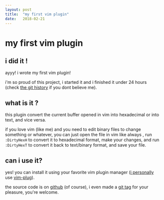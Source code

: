 ```yaml
---
layout: post
title:  "my first vim plugin"
date:   2018-02-21
---
```


# my first vim plugin

## i did it !

ayyy! i wrote my first vim plugin!

i'm so proud of this project, i started it and i finished it under 24 hours (check [the git history](https://github.com/x4m3/vim-dhex/commits/master) if you dont believe me).

## what is it ?

this plugin convert the current buffer opened in vim into hexadecimal or into text, and vice versa.

if you love vim (like me) and you need to edit binary files to change something or whatever, you can just open the file in vim like always , run `:DirtyHexH` to convert it to hexadecimal format, make your changes, and run `:DirtyHexT` to convert it back to text/binary format, and save your file.

## can i use it?

yes! you can install it using your favorite vim plugin manager ([i personally](https://github.com/x4m3/point/blob/master/vim/vimrc) use [vim-plug](https://github.com/junegunn/vim-plug)).

the source code is on [github](https://github.com/x4m3/vim-dhex) (of course), i even made a [git tag](https://github.com/x4m3/vim-dhex/releases/tag/0.1) for your pleasure, you're welcome.
